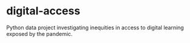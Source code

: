 # digital-access
Python data project investigating inequities in access to digital learning exposed by the pandemic. 
